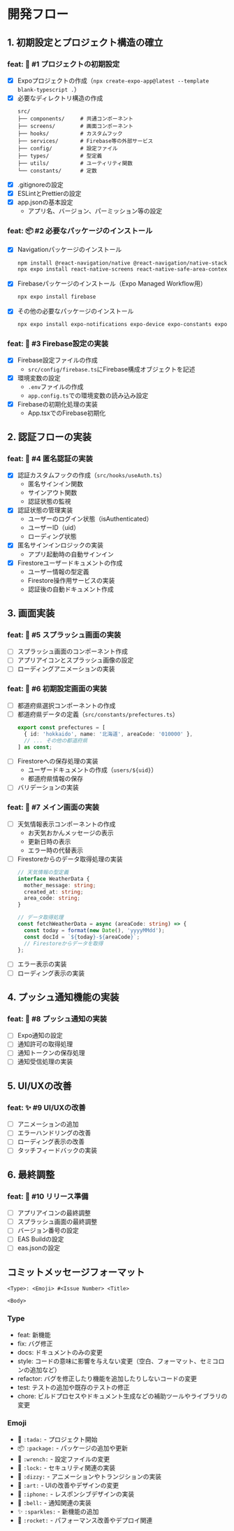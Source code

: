 # 開発フロー

## 1. 初期設定とプロジェクト構造の確立
### feat: 🎉 #1 プロジェクトの初期設定
- [x] Expoプロジェクトの作成（`npx create-expo-app@latest --template blank-typescript .`）
- [x] 必要なディレクトリ構造の作成
  ```
  src/
  ├── components/     # 共通コンポーネント
  ├── screens/        # 画面コンポーネント
  ├── hooks/          # カスタムフック
  ├── services/       # Firebase等の外部サービス
  ├── config/         # 設定ファイル
  ├── types/          # 型定義
  ├── utils/          # ユーティリティ関数
  └── constants/      # 定数
  ```
- [x] .gitignoreの設定
- [x] ESLintとPrettierの設定
- [x] app.jsonの基本設定
  - アプリ名、バージョン、パーミッション等の設定

### feat: 📦 #2 必要なパッケージのインストール
- [x] Navigationパッケージのインストール
  ```bash
  npm install @react-navigation/native @react-navigation/native-stack
  npx expo install react-native-screens react-native-safe-area-context
  ```
- [x] Firebaseパッケージのインストール（Expo Managed Workflow用）
  ```bash
  npx expo install firebase
  ```
- [x] その他の必要なパッケージのインストール
  ```bash
  npx expo install expo-notifications expo-device expo-constants expo-updates
  ```

### feat: 🔧 #3 Firebase設定の実装
- [x] Firebase設定ファイルの作成
  - `src/config/firebase.ts`にFirebase構成オブジェクトを記述
- [x] 環境変数の設定
  - `.env`ファイルの作成
  - `app.config.ts`での環境変数の読み込み設定
- [x] Firebaseの初期化処理の実装
  - App.tsxでのFirebase初期化

## 2. 認証フローの実装
### feat: 🔐 #4 匿名認証の実装
- [x] 認証カスタムフックの作成（`src/hooks/useAuth.ts`）
  - 匿名サインイン関数
  - サインアウト関数
  - 認証状態の監視
- [x] 認証状態の管理実装
  - ユーザーのログイン状態（isAuthenticated）
  - ユーザーID（uid）
  - ローディング状態
- [x] 匿名サインインロジックの実装
  - アプリ起動時の自動サインイン
- [x] Firestoreユーザードキュメントの作成
  - ユーザー情報の型定義
  - Firestore操作用サービスの実装
  - 認証後の自動ドキュメント作成

## 3. 画面実装
### feat: 💫 #5 スプラッシュ画面の実装
- [ ] スプラッシュ画面のコンポーネント作成
- [ ] アプリアイコンとスプラッシュ画像の設定
- [ ] ローディングアニメーションの実装

### feat: 🎨 #6 初期設定画面の実装
- [ ] 都道府県選択コンポーネントの作成
- [ ] 都道府県データの定義（`src/constants/prefectures.ts`）
  ```typescript
  export const prefectures = [
    { id: 'hokkaido', name: '北海道', areaCode: '010000' },
    // ... その他の都道府県
  ] as const;
  ```
- [ ] Firestoreへの保存処理の実装
  - ユーザードキュメントの作成（`users/${uid}`）
  - 都道府県情報の保存
- [ ] バリデーションの実装

### feat: 📱 #7 メイン画面の実装
- [ ] 天気情報表示コンポーネントの作成
  - お天気おかんメッセージの表示
  - 更新日時の表示
  - エラー時の代替表示
- [ ] Firestoreからのデータ取得処理の実装
  ```typescript
  // 天気情報の型定義
  interface WeatherData {
    mother_message: string;
    created_at: string;
    area_code: string;
  }
  
  // データ取得処理
  const fetchWeatherData = async (areaCode: string) => {
    const today = format(new Date(), 'yyyyMMdd');
    const docId = `${today}-${areaCode}`;
    // Firestoreからデータを取得
  };
  ```
- [ ] エラー表示の実装
- [ ] ローディング表示の実装

## 4. プッシュ通知機能の実装
### feat: 🔔 #8 プッシュ通知の実装
- [ ] Expo通知の設定
- [ ] 通知許可の取得処理
- [ ] 通知トークンの保存処理
- [ ] 通知受信処理の実装

## 5. UI/UXの改善
### feat: ✨ #9 UI/UXの改善
- [ ] アニメーションの追加
- [ ] エラーハンドリングの改善
- [ ] ローディング表示の改善
- [ ] タッチフィードバックの実装

## 6. 最終調整
### feat: 🚀 #10 リリース準備
- [ ] アプリアイコンの最終調整
- [ ] スプラッシュ画面の最終調整
- [ ] バージョン番号の設定
- [ ] EAS Buildの設定
- [ ] eas.jsonの設定

## コミットメッセージフォーマット
```
<Type>: <Emoji> #<Issue Number> <Title>

<Body>
```

### Type
- feat: 新機能
- fix: バグ修正
- docs: ドキュメントのみの変更
- style: コードの意味に影響を与えない変更（空白、フォーマット、セミコロンの追加など）
- refactor: バグを修正したり機能を追加したりしないコードの変更
- test: テストの追加や既存のテストの修正
- chore: ビルドプロセスやドキュメント生成などの補助ツールやライブラリの変更

### Emoji
- 🎉 `:tada:` - プロジェクト開始
- 📦 `:package:` - パッケージの追加や更新
- 🔧 `:wrench:` - 設定ファイルの変更
- 🔐 `:lock:` - セキュリティ関連の実装
- 💫 `:dizzy:` - アニメーションやトランジションの実装
- 🎨 `:art:` - UIの改善やデザインの変更
- 📱 `:iphone:` - レスポンシブデザインの実装
- 🔔 `:bell:` - 通知関連の実装
- ✨ `:sparkles:` - 新機能の追加
- 🚀 `:rocket:` - パフォーマンス改善やデプロイ関連 
